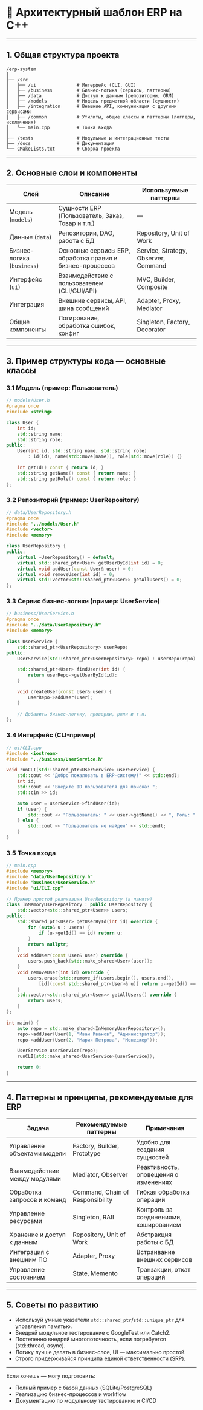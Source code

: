 # 📐 Архитектурный шаблон ERP на C++

---

## 1. Общая структура проекта

```
/erp-system
│
├── /src
│   ├── /ui               # Интерфейс (CLI, GUI)
│   ├── /business         # Бизнес-логика (сервисы, паттерны)
│   ├── /data             # Доступ к данным (репозитории, ORM)
│   ├── /models           # Модель предметной области (сущности)
│   ├── /integration      # Внешние API, коммуникация с другими сервисами
│   ├── /common           # Утилиты, общие классы и паттерны (логгеры, исключения)
│   └── main.cpp          # Точка входа
│
├── /tests                # Модульные и интеграционные тесты
├── /docs                 # Документация
└── CMakeLists.txt        # Сборка проекта
```

---

## 2. Основные слои и компоненты

| Слой                       | Описание                                                  | Используемые паттерны                |
| -------------------------- | --------------------------------------------------------- | ------------------------------------ |
| Модель (`models`)          | Сущности ERP (Пользователь, Заказ, Товар и т.п.)          | —                                    |
| Данные (`data`)            | Репозитории, DAO, работа с БД                             | Repository, Unit of Work             |
| Бизнес-логика (`business`) | Основные сервисы ERP, обработка правил и бизнес-процессов | Service, Strategy, Observer, Command |
| Интерфейс (`ui`)           | Взаимодействие с пользователем (CLI/GUI/API)              | MVC, Builder, Composite              |
| Интеграция                 | Внешние сервисы, API, шина сообщений                      | Adapter, Proxy, Mediator             |
| Общие компоненты           | Логирование, обработка ошибок, конфиг                     | Singleton, Factory, Decorator        |

---

## 3. Пример структуры кода — основные классы

### 3.1 Модель (пример: Пользователь)

```cpp
// models/User.h
#pragma once
#include <string>

class User {
    int id;
    std::string name;
    std::string role;
public:
    User(int id, std::string name, std::string role)
        : id(id), name(std::move(name)), role(std::move(role)) {}

    int getId() const { return id; }
    std::string getName() const { return name; }
    std::string getRole() const { return role; }
};
```

### 3.2 Репозиторий (пример: UserRepository)

```cpp
// data/UserRepository.h
#pragma once
#include "../models/User.h"
#include <vector>
#include <memory>

class UserRepository {
public:
    virtual ~UserRepository() = default;
    virtual std::shared_ptr<User> getUserById(int id) = 0;
    virtual void addUser(const User& user) = 0;
    virtual void removeUser(int id) = 0;
    virtual std::vector<std::shared_ptr<User>> getAllUsers() = 0;
};
```

### 3.3 Сервис бизнес-логики (пример: UserService)

```cpp
// business/UserService.h
#pragma once
#include "../data/UserRepository.h"
#include <memory>

class UserService {
    std::shared_ptr<UserRepository> userRepo;
public:
    UserService(std::shared_ptr<UserRepository> repo) : userRepo(repo) {}

    std::shared_ptr<User> findUser(int id) {
        return userRepo->getUserById(id);
    }

    void createUser(const User& user) {
        userRepo->addUser(user);
    }

    // Добавить бизнес-логику, проверки, роли и т.п.
};
```

### 3.4 Интерфейс (CLI-пример)

```cpp
// ui/CLI.cpp
#include <iostream>
#include "../business/UserService.h"

void runCLI(std::shared_ptr<UserService> userService) {
    std::cout << "Добро пожаловать в ERP-систему!" << std::endl;
    int id;
    std::cout << "Введите ID пользователя для поиска: ";
    std::cin >> id;

    auto user = userService->findUser(id);
    if (user) {
        std::cout << "Пользователь: " << user->getName() << ", Роль: " << user->getRole() << std::endl;
    } else {
        std::cout << "Пользователь не найден" << std::endl;
    }
}
```

### 3.5 Точка входа

```cpp
// main.cpp
#include <memory>
#include "data/UserRepository.h"
#include "business/UserService.h"
#include "ui/CLI.cpp"

// Пример простой реализации UserRepository (в памяти)
class InMemoryUserRepository : public UserRepository {
    std::vector<std::shared_ptr<User>> users;
public:
    std::shared_ptr<User> getUserById(int id) override {
        for (auto& u : users) {
            if (u->getId() == id) return u;
        }
        return nullptr;
    }
    void addUser(const User& user) override {
        users.push_back(std::make_shared<User>(user));
    }
    void removeUser(int id) override {
        users.erase(std::remove_if(users.begin(), users.end(),
            [id](const std::shared_ptr<User>& u){ return u->getId() == id; }), users.end());
    }
    std::vector<std::shared_ptr<User>> getAllUsers() override {
        return users;
    }
};

int main() {
    auto repo = std::make_shared<InMemoryUserRepository>();
    repo->addUser(User(1, "Иван Иванов", "Администратор"));
    repo->addUser(User(2, "Мария Петрова", "Менеджер"));

    UserService userService(repo);
    runCLI(std::make_shared<UserService>(userService));

    return 0;
}
```

---

## 4. Паттерны и принципы, рекомендуемые для ERP

| Задача                        | Рекомендуемые паттерны           | Примечания                             |
| ----------------------------- | -------------------------------- | -------------------------------------- |
| Управление объектами модели   | Factory, Builder, Prototype      | Удобно для создания сущностей          |
| Взаимодействие между модулями | Mediator, Observer               | Реактивность, оповещения о изменениях  |
| Обработка запросов и команд   | Command, Chain of Responsibility | Гибкая обработка операций              |
| Управление ресурсами          | Singleton, RAII                  | Контроль за соединениями, кэшированием |
| Хранение и доступ к данным    | Repository, Unit of Work         | Абстракция работы с БД                 |
| Интеграция с внешним ПО       | Adapter, Proxy                   | Встраивание внешних сервисов           |
| Управление состоянием         | State, Memento                   | Транзакции, откат операций             |

---

## 5. Советы по развитию

* Используй умные указатели `std::shared_ptr`/`std::unique_ptr` для управления памятью.
* Внедряй модульное тестирование с GoogleTest или Catch2.
* Постепенно внедряй многопоточность, если потребуется (std::thread, async).
* Логику лучше делать в бизнес-слое, UI — максимально простой.
* Строго придерживайся принципа единой ответственности (SRP).

---

Если хочешь — могу подготовить:

* Полный пример с базой данных (SQLite/PostgreSQL)
* Реализацию бизнес-процессов и workflow
* Документацию по модульному тестированию и CI/CD
